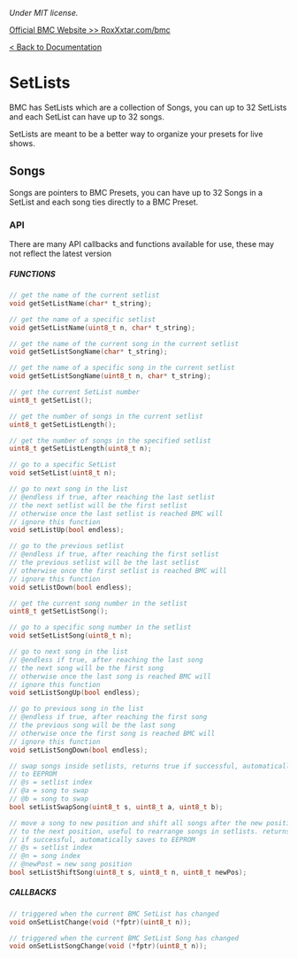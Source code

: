 *Under MIT license.*

[Official BMC Website >> RoxXxtar.com/bmc](https://www.roxxxtar.com/bmc)

[< Back to Documentation](README.md)

# SetLists
BMC has SetLists which are a collection of Songs, you can up to 32 SetLists and each SetList can have up to 32 songs.

SetLists are meant to be a better way to organize your presets for live shows.

## Songs
Songs are pointers to BMC Presets, you can have up to 32 Songs in a SetList and each song ties directly to a BMC Preset.

### API
There are many API callbacks and functions available for use, these may not reflect the latest version

##### FUNCTIONS
```c++
// get the name of the current setlist
void getSetListName(char* t_string);

// get the name of a specific setlist
void getSetListName(uint8_t n, char* t_string);

// get the name of the current song in the current setlist
void getSetListSongName(char* t_string);

// get the name of a specific song in the current setlist
void getSetListSongName(uint8_t n, char* t_string);

// get the current SetList number
uint8_t getSetList();

// get the number of songs in the current setlist
uint8_t getSetListLength();

// get the number of songs in the specified setlist
uint8_t getSetListLength(uint8_t n);

// go to a specific SetList
void setSetList(uint8_t n);

// go to next song in the list
// @endless if true, after reaching the last setlist
// the next setlist will be the first setlist
// otherwise once the last setlist is reached BMC will
// ignore this function
void setListUp(bool endless);

// go to the previous setlist
// @endless if true, after reaching the first setlist
// the previous setlist will be the last setlist
// otherwise once the first setlist is reached BMC will
// ignore this function
void setListDown(bool endless);

// get the current song number in the setlist
uint8_t getSetListSong();

// go to a specific song number in the setlist
void setSetListSong(uint8_t n);

// go to next song in the list
// @endless if true, after reaching the last song
// the next song will be the first song
// otherwise once the last song is reached BMC will
// ignore this function
void setListSongUp(bool endless);

// go to previous song in the list
// @endless if true, after reaching the first song
// the previous song will be the last song
// otherwise once the first song is reached BMC will
// ignore this function
void setListSongDown(bool endless);

// swap songs inside setlists, returns true if successful, automatically saves
// to EEPROM
// @s = setlist index
// @a = song to swap
// @b = song to swap
bool setListSwapSong(uint8_t s, uint8_t a, uint8_t b);

// move a song to new position and shift all songs after the new position
// to the next position, useful to rearrange songs in setlists. returns true
// if successful, automatically saves to EEPROM
// @s = setlist index
// @n = song index
// @newPost = new song position
bool setListShiftSong(uint8_t s, uint8_t n, uint8_t newPos);
```

##### CALLBACKS

```c++
// triggered when the current BMC SetList has changed
void onSetListChange(void (*fptr)(uint8_t n));

// triggered when the current BMC SetList Song has changed
void onSetListSongChange(void (*fptr)(uint8_t n));
```
